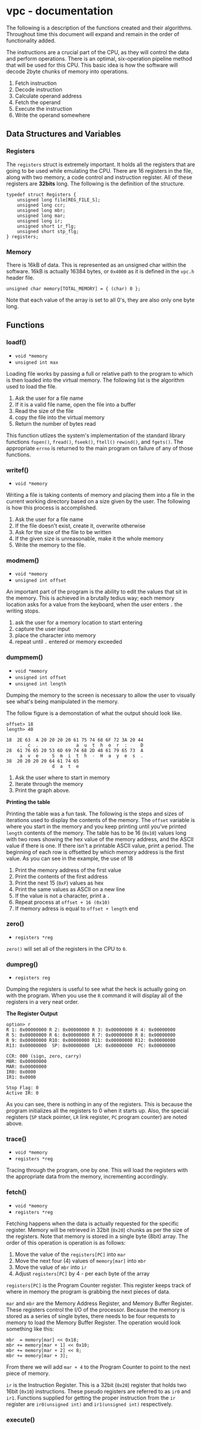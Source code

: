 # vpc - documentation

The following is a description of the functions created and their
algorithms. Throughout time this document will expand and remain in the
order of functionality added.

The instructions are a crucial part of the CPU, as they will control
the data and perform operations. There is an optimal, six-operation
pipeline method that will be used for this CPU. This basic idea is how
the software will decode 2byte chunks of memory into operations.

1. Fetch instruction
2. Decode instruction
3. Calculate operand address
4. Fetch the operand
5. Execute the instruction
6. Write the operand somewhere

## Data Structures and Variables

### Registers

The `registers` struct is extremely important. It holds all the
registers that are going to be used while emulating the CPU. There are
16 registers in the file, along with two memory, a code control and
instruction register. All of these registers are **32bits** long. The
following is the definition of the structure.

    typedef struct Registers {
        unsigned long file[REG_FILE_S];
        unsigned long ccr;
        unsigned long mbr;
        unsigned long mar;
        unsigned long ir;
        unsigned short ir_flg;
        unsigned short stp_flg;
    } registers;

### Memory

There is 16kB of data. This is represented as an unsigned char within
the software. 16kB is actually 16384 bytes, or `0x4000` as it is
defined in the `vpc.h` header file.

    unsigned char memory[TOTAL_MEMORY] = { (char) 0 };

Note that each value of the array is set to all 0's, they are also only
one byte long.

## Functions

### loadf()

* `void *memory`
* `unsigned int max`

Loading file works by passing a full or relative path to the program
to which is then loaded into the virtual memory. The following list is
the algorithm used to load the file.

1. Ask the user for a file name
2. If it is a valid file name, open the file into a buffer
3. Read the size of the file
4. copy the file into the virtual memory
5. Return the number of bytes read

This function utlizes the system's implementation of the standard
library functions `fopen()`, `fread()`, `fseek()`, `ftell()`
 `rewind()`, and  `fgets()`. The appropriate `errno` is returned
to the main program on failure of any of those functions. 

### writef()

* `void *memory`

Writing a file is taking contents of memory and placing them into a
file in the current working directory based on a size given by the
user. The following is how this process is accomplished.

1. Ask the user for a file name
2. If the file doesn't exist, create it, overwrite otherwise
3. Ask for the size of the file to be written
4. If the given size is unreasonable, make it the whole memory
5. Write the memory to the file.

### modmem()

* `void *memory`
* `unsigned int offset`

An important part of the program is the ability to edit the values
that sit in the memory. This is achieved in a brutally tedius way;
each memory location asks for a value from the keyboard, when the
user enters `.` the writing stops.

1. ask the user for a memory location to start entering
2. capture the user input
3. place the character into memory
4. repeat until `.` entered or memory exceeded

### dumpmem()

* `void *memory`
* `unsigned int offset`
* `unsigned int length`

Dumping the memory to the screen is necessary to allow the user to
visually see what's being manipulated in the memory.

The follow figure is a demonstation of what the output should look
like.

    offset> 18
    length> 40
    
    18  2E 63  A 20 20 20 20 61 75 74 68 6F 72 3A 20 44 
         .  c  .              a  u  t  h  o  r  :     D 
    28  61 76 65 20 53 6D 69 74 68 2D 48 61 79 65 73  A 
         a  v  e     S  m  i  t  h  -  H  a  y  e  s  . 
    38  20 20 20 20 64 61 74 65 
                     d  a  t  e

1. Ask the user where to start in memory
2. Iterate through the memory 
3. Print the graph above.

**Printing the table**

Printing the table was a fun task. The following is the steps and
sizes of iterations used to display the contents of the memory. The
`offset` variable is where you start in the memory and you keep
printing until you've printed `length` contents of the memory. The
table has to be 16 (`0x10`) values long with two rows showing the
hex value of the memory address, and the ASCII value if there is one.
If there isn't a printable ASCII value, print a period. The beginning
of each row is offsetted by which memory address is the first value. As
you can see in the example, the use of 18

1. Print the memory address of the first value
2. Print the contents of the first address
3. Print the next 15 (`0xF`) values as hex
4. Print the same values as ASCII on a new line
5. If the value is not a character, print a `.`
6. Repeat process at `offset + 16 (0x10)`
7. If memory adress is equal to `offset + length` end

### zero()

* `registers *reg`

`zero()` will set all of the registers in the CPU to `0`.

### dumpreg()

* `registers reg`

Dumping the registers is useful to see what the heck is actually going
on with the program. When you use the `R` command it will display all
of the registers in a very neat order.

**The Register Output**

    option> r
    R 1: 0x00000000 R 2: 0x00000000 R 3: 0x00000000 R 4: 0x00000000 
    R 5: 0x00000000 R 6: 0x00000000 R 7: 0x00000000 R 8: 0x00000000 
    R 9: 0x00000000 R10: 0x00000000 R11: 0x00000000 R12: 0x00000000 
    R13: 0x00000000  SP: 0x00000000  LR: 0x00000000  PC: 0x00000000
    
    CCR: 000 (sign, zero, carry)
    MBR: 0x00000000
    MAR: 0x00000000
    IR0: 0x0000
    IR1: 0x0000
    
    Stop Flag: 0
    Active IR: 0

As you can see, there is nothing in any of the registers. This is
because the program initializes all the registers to 0 when it starts
up. Also, the special registers (`SP` stack pointer, `LR` link
register, `PC` program counter) are noted above.

### trace()

* `void *memory`
* `registers *reg`

Tracing through the program, one by one. This will load the registers
with the appropriate data from the memory, incrementing accordingly.

### fetch()

* `void *memory`
* `registers *reg`

Fetching happens when the data is actually requested for the specific
register. Memory will be retrieved in 32bit (`0x20`) chunks as per the
size of the registers. Note that memory is stored in a single byte
(8bit) array. The order of this operation is operation is as follows:

1. Move the value of the `registers[PC]` into `mar`
2. Move the next four (4) values of `memory[mar]` into `mbr`
3. Move the value of `mbr` into `ir`
4. Adjust `registers[PC]` by 4 - per each byte of the array

`registers[PC]` is the Program Counter register. This register keeps
track of where in memory the program is grabbing the next pieces of
data.

`mar` and `mbr` are the Memory Address Register, and Memory Buffer
Register. These registers control the I/O of the processor. Because
the memory is stored as a series of single bytes, there needs to be
four requests to memory to load the Memory Buffer Register. The
operation would look something like this:

    mbr  = memory[mar] << 0x18;
    mbr += memory[mar + 1] << 0x10;
    mbr += memory[mar + 2] << 8;
    mbr += memory[mar + 3];

From there we will add `mar + 4` to the Program Counter to point to 
the next piece of memory.

`ir` is the Instruction Register. This is a 32bit (`0x20`) register
that holds two 16bit (`0x10`) instructions. These pseudo registers are
referred to as `ir0` and `ir1`. Functions supplied for getting the
proper instruction from the `ir` register are `ir0(unsigned int)` 
and `ir1(unsigned int)` respectively.

### execute()
